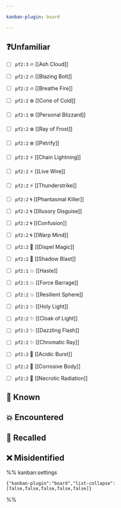 ```yaml
---

kanban-plugin: board

---
```


## ❓Unfamiliar

- [ ] `pf2:3` 🔥 [[Ash Cloud]]
- [ ] `pf2:2` 🔥 [[Blazing Bolt]]
- [ ] `pf2:2` 🔥 [[Breathe Fire]]
- [ ] `pf2:2` ❄️ [[Cone of Cold]]
- [ ] `pf2:1` ❄️ [[Personal Blizzard]]
- [ ] `pf2:2` ❄️ [[Ray of Frost]]
- [ ] `pf2:2` ❄️ [[Petrify]]
- [ ] `pf2:2` ⚡ [[Chain Lightning]]
- [ ] `pf2:2` ⚡ [[Live Wire]]
- [ ] `pf2:2` ⚡ [[Thunderstrike]]
- [ ] `pf2:2` 🌀 [[Phantasmal Killer]]
- [ ] `pf2:2` 🌀 [[Illusory Disguise]]
- [ ] `pf2:2` 🌀 [[Confusion]]
- [ ] `pf2:2` 🌀 [[Warp Mind]]
- [ ] `pf2:2` 🌌 [[Dispel Magic]]
- [ ] `pf2:2` 🌌 [[Shadow Blast]]
- [ ] `pf2:1` 💥 [[Haste]]
- [ ] `pf2:1` 💥 [[Force Barrage]]
- [ ] `pf2:2` 💥 [[Resilient Sphere]]
- [ ] `pf2:2` ✨ [[Holy Light]]
- [ ] `pf2:2` ✨ [[Cloak of Light]]
- [ ] `pf2:2` ✨ [[Dazzling Flash]]
- [ ] `pf2:2` ✨ [[Chromatic Ray]]
- [ ] `pf2:2` 🧪 [[Acidic Burst]]
- [ ] `pf2:2` 🧪 [[Corrosive Body]]
- [ ] `pf2:2` 🧪 [[Necrotic Radiation]]


## 🧠 Known



## 💥 Encountered



## 📖 Recalled



## ❌ Misidentified





%% kanban:settings
```
{"kanban-plugin":"board","list-collapse":[false,false,false,false,false]}
```
%%
